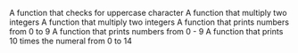 A function that checks for uppercase character
A function that multiply two integers
A function that multiply two integers
A function that prints numbers from 0 to 9
A function that prints numbers from 0 - 9
A function that prints 10 times the numeral from 0 to 14
